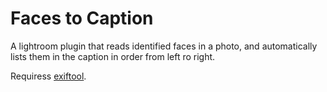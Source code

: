 # Faces to Caption
A lightroom plugin that reads identified faces in a photo, and automatically lists them in the caption in order from left ro right.

Requiress [exiftool](https://exiftool.org/).
